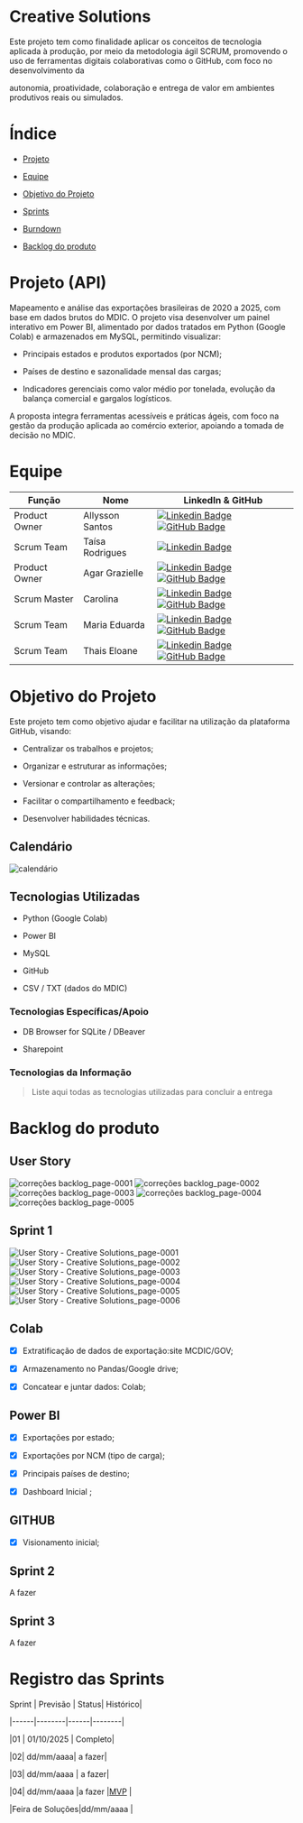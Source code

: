 # Creative Solutions
 
Este projeto tem como finalidade aplicar os conceitos de tecnologia aplicada à produção, por meio da metodologia ágil SCRUM, promovendo o uso de ferramentas digitais colaborativas como o GitHub, com foco no desenvolvimento da

autonomia, proatividade, colaboração e entrega de valor em ambientes produtivos reais ou simulados.
 
# Índice

* [Projeto](#projeto-template)

* [Equipe](#equipe)

* [Objetivo do Projeto](#objetivo-do-projeto)

* [Sprints](#Sprints)

* [Burndown](#Burndown)

* [Backlog do produto](#Backlog-do-produto)
 
# Projeto (API) 

Mapeamento e análise das exportações brasileiras de 2020 a 2025, com base em dados brutos do MDIC. O projeto visa desenvolver um painel interativo em Power BI, alimentado por dados tratados em Python (Google Colab) e armazenados em MySQL, permitindo visualizar:
 
- Principais estados e produtos exportados (por NCM);
 
- Países de destino e sazonalidade mensal das cargas;
 
- Indicadores gerenciais como valor médio por tonelada, evolução da balança comercial e gargalos logísticos.
 
A proposta integra ferramentas acessíveis e práticas ágeis, com foco na gestão da produção aplicada ao comércio exterior, apoiando a tomada de decisão no MDIC.
 
# Equipe

| Função | Nome |  LinkedIn & GitHub |
| - | - | - |
|Product Owner| Allysson Santos | [![Linkedin Badge](https://img.shields.io/badge/Linkedin-blue?style=flat-square&logo=Linkedin&logoColor=white)](https://www.linkedin.com/in/allyssonsaantos) [![GitHub Badge](https://img.shields.io/badge/GitHub-111217?style=flat-square&logo=github&logoColor=white)](https://github.com/Allyssu/)|
|Scrum Team| Taísa Rodrigues  | [![Linkedin Badge](https://img.shields.io/badge/Linkedin-blue?style=flat-square&logo=Linkedin&logoColor=white)](https://www.linkedin.com/in/ta%C3%ADsa-alves-48758b185?utm_source=share&utm_campaign=share_via&utm_content=profile&utm_medium=android_app)
| Product Owner | Agar Grazielle | [![Linkedin Badge](https://img.shields.io/badge/Linkedin-blue?style=flat-square&logo=Linkedin&logoColor=white)](https://www.linkedin.com/in/agar-prado-3274b71bb) [![GitHub Badge](https://img.shields.io/badge/GitHub-111217?style=flat-square&logo=github&logoColor=white)](https://github.com/Agar-Grazielle)|
| Scrum Master | Carolina | [![Linkedin Badge](https://img.shields.io/badge/Linkedin-blue?style=flat-square&logo=Linkedin&logoColor=white)]() [![GitHub Badge](https://img.shields.io/badge/GitHub-111217?style=flat-square&logo=github&logoColor=white)](https://github.com/joaotavio505)|
| Scrum Team | Maria Eduarda | [![Linkedin Badge](https://img.shields.io/badge/Linkedin-blue?style=flat-square&logo=Linkedin&logoColor=white)]() [![GitHub Badge](https://img.shields.io/badge/GitHub-111217?style=flat-square&logo=github&logoColor=white)]()|
| Scrum Team | Thais Eloane | [![Linkedin Badge](https://img.shields.io/badge/Linkedin-blue?style=flat-square&logo=Linkedin&logoColor=white)]()  [![GitHub Badge](https://img.shields.io/badge/GitHub-111217?style=flat-square&logo=github&logoColor=white)]()|

# Objetivo do Projeto

Este projeto tem como objetivo ajudar e facilitar na utilização da plataforma GitHub, visando:

* Centralizar os trabalhos e projetos;

* Organizar e estruturar as informações;

* Versionar e controlar as alterações;

* Facilitar o compartilhamento e feedback;

* Desenvolver habilidades técnicas.
 
## Calendário
 
![calendário](https://github.com/user-attachments/assets/9345338b-e81c-4450-a84c-ec6a6cfb4ae9)
 
## Tecnologias Utilizadas

- Python (Google Colab)

- Power BI

- MySQL

- GitHub

- CSV / TXT (dados do MDIC)

### Tecnologias Específicas/Apoio

- DB Browser for SQLite / DBeaver

- Sharepoint

### Tecnologias da Informação
> Liste aqui todas as tecnologias utilizadas para concluir a entrega
 
# Backlog do produto
## User Story
 ![correções backlog_page-0001](https://github.com/user-attachments/assets/c01305a1-68e3-433f-8115-47292a11461f)
![correções backlog_page-0002](https://github.com/user-attachments/assets/b2c8d1eb-317b-4f74-8a8b-b0b9ec30aceb)
![correções backlog_page-0003](https://github.com/user-attachments/assets/b149e445-bbd7-468a-8612-fff43a212405)
![correções backlog_page-0004](https://github.com/user-attachments/assets/0e604a0f-e622-43da-b0d5-00a3128c7b33)
![correções backlog_page-0005](https://github.com/user-attachments/assets/472f0908-fabc-4a0a-817c-962cecd92c07)
 
## Sprint 1
![User Story - Creative Solutions_page-0001](https://github.com/user-attachments/assets/fc5c7840-d17f-4a5a-a2d9-7af9afdd6fe0)
![User Story - Creative Solutions_page-0002](https://github.com/user-attachments/assets/4a3217a6-42bf-44ed-8200-3596a5722836)
![User Story - Creative Solutions_page-0003](https://github.com/user-attachments/assets/a6e3f303-3080-4363-99e9-522f03b2b8b3)
![User Story - Creative Solutions_page-0004](https://github.com/user-attachments/assets/ce900699-9579-4ce4-864e-fe6977b7e0c7)
![User Story - Creative Solutions_page-0005](https://github.com/user-attachments/assets/c11cd806-12ff-42d7-964b-2be07e8adb44)
![User Story - Creative Solutions_page-0006](https://github.com/user-attachments/assets/6c8fa9ca-4988-49c6-85c4-e68842c9e617)


## Colab

- [x] Extratificação de dados de exportação:site MCDIC/GOV;

- [x]  Armazenamento no Pandas/Google drive;

- [x] Concatear e juntar dados: Colab;
      
## Power BI
 
- [x] Exportações por estado;

- [x] Exportações por NCM (tipo de carga);

- [x] Principais países de destino;

- [x] Dashboard Inicial ;      

## GITHUB

- [x] Visionamento inicial;


 
 
## Sprint 2

A fazer
 
## Sprint 3

A fazer 

 
# Registro das Sprints
 
Sprint | Previsão | Status| Histórico|

|------|--------|------|--------|

|01 | 01/10/2025 | Completo| 

|02|  dd/mm/aaaa| a fazer|

|03| dd/mm/aaaa | a fazer|

|04| dd/mm/aaaa |a fazer |[MVP](https://)  | 

|Feira de Soluções|dd/mm/aaaa |

 

